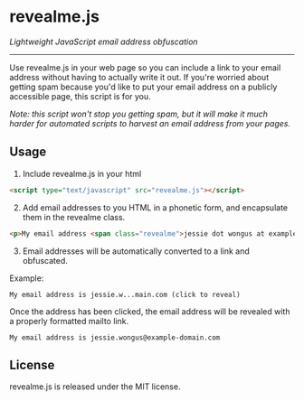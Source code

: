 # revealme.js
*Lightweight JavaScript email address obfuscation*

- - -
Use revealme.js in your web page so you can include a link to your email address without having to actually write it out. If you're worried about getting spam because you'd like to put your email address on a publicly accessible page, this script is for you.

*Note: this script won't stop you getting spam, but it will make it much harder for automated scripts to harvest an email address from your pages.*

## Usage
1) Include revealme.js in your html

```html
<script type="text/javascript" src="revealme.js"></script>
```

2) Add email addresses to you HTML in a phonetic form, and encapsulate them in the revealme class.

```html
<p>My email address <span class="revealme">jessie dot wongus at example hyphen domain dot com</span></p>
```

3) Email addresses will be automatically converted to a link and obfuscated.

Example:
```
My email address is jessie.w...main.com (click to reveal)
```

Once the address has been clicked, the email address will be revealed with a properly formatted mailto link.

```
My email address is jessie.wongus@example-domain.com
```

## License
revealme.js is released under the MIT license.
